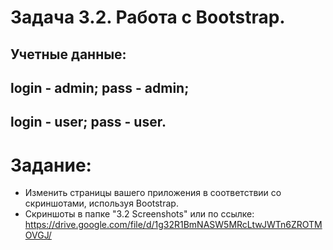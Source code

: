 # Задача 3.2. Работа с Bootstrap.

## Учетные данные:
## login - admin; pass - admin;
## login - user; pass - user.

# Задание:
- Изменить страницы вашего приложения в соответствии со скриншотами, используя Bootstrap.
- Скриншоты в папке "3.2 Screenshots" или по ссылке: https://drive.google.com/file/d/1g32R1BmNASW5MRcLtwJWTn6ZROTMOVGJ/ 
